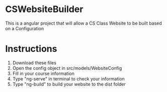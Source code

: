 # CSWebsiteBuilder
This is a angular project that will allow a CS Class Website to be built based on a Configuration

# Instructions
1. Download these files
2. Open the config object in src/models/WebsiteConfig
3. Fill in your course information
4. Type "ng-serve" in terminal to check your information
5. Type "ng-build" to build your website to the dist folder
